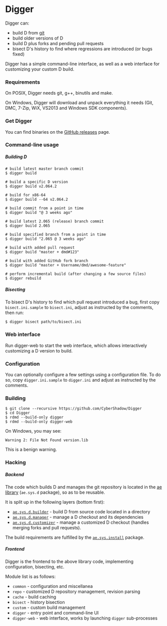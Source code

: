 # Digger

Digger can:

- build D from [git](https://github.com/D-Programming-Language)
- build older versions of D
- build D plus forks and pending pull requests
- bisect D's history to find where regressions are introduced (or bugs fixed)

Digger has a simple command-line interface, as well as a web interface for customizing your custom D build.

### Requirements

On POSIX, Digger needs git, g++, binutils and make.

On Windows, Digger will download and unpack everything it needs (Git, DMC, 7-Zip, WiX, VS2013 and Windows SDK components).

### Get Digger

You can find binaries on the [GitHub releases](https://github.com/CyberShadow/Digger/releases) page.

### Command-line usage

##### Building D

    # build latest master branch commit
    $ digger build

    # build a specific D version
    $ digger build v2.064.2

    # build for x86-64
    $ digger build --64 v2.064.2

    # build commit from a point in time
    $ digger build "@ 3 weeks ago"

    # build latest 2.065 (release) branch commit
    $ digger build 2.065

    # build specified branch from a point in time
    $ digger build "2.065 @ 3 weeks ago"

    # build with added pull request
    $ digger build "master + dmd#123"

    # build with added GitHub fork branch
    $ digger build "master + Username/dmd/awesome-feature"

    # perform incremental build (after changing a few source files)
    $ digger rebuild

##### Bisecting

To bisect D's history to find which pull request introduced a bug, first copy `bisect.ini.sample` to `bisect.ini`, adjust as instructed by the comments, then run:

    $ digger bisect path/to/bisect.ini

### Web interface

Run digger-web to start the web interface, which allows interactively customizing a D version to build.

### Configuration

You can optionally configure a few settings using a configuration file.
To do so, copy `digger.ini.sample` to `digger.ini` and adjust as instructed by the comments.

### Building

    $ git clone --recursive https://github.com/CyberShadow/Digger
    $ cd Digger
    $ rdmd --build-only digger
    $ rdmd --build-only digger-web

On Windows, you may see:

    Warning 2: File Not Found version.lib

This is a benign warning.

### Hacking

##### Backend

The code which builds D and manages the git repository is located in the [ae library](https://github.com/CyberShadow/ae)
(`ae.sys.d` package), so as to be reusable.

It is split up in the following layers (bottom first):

- [`ae.sys.d.builder`](https://github.com/CyberShadow/ae/blob/master/sys/d/builder.d) -
  build D from source code located in a directory
- [`ae.sys.d.manager`](https://github.com/CyberShadow/ae/blob/master/sys/d/manager.d) -
  manage a D checkout and its dependencies
- [`ae.sys.d.customizer`](https://github.com/CyberShadow/ae/blob/master/sys/d/customizer.d) -
  manage a customized D checkout (handles merging forks and pull requests).

The build requirements are fulfilled by the [`ae.sys.install`](https://github.com/CyberShadow/ae/tree/master/sys/install) package.

##### Frontend

Digger is the frontend to the above library code, implementing configuration, bisecting, etc.

Module list is as follows:

- `common` - configuration and miscellanea
- `repo` - customized D repository management, revision parsing
- `cache` - build caching
- `bisect` - history bisection
- `custom` - custom build management
- `digger` - entry point and command-line UI
- `digger-web` - web interface, works by launching `digger` sub-processes
